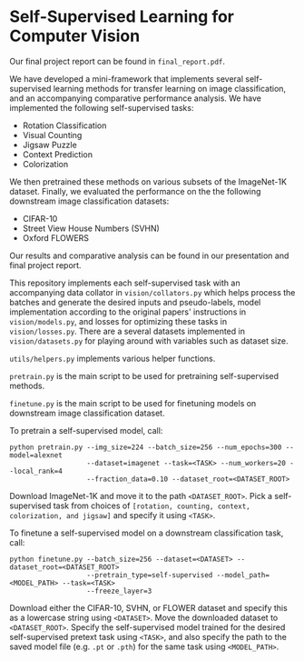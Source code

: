# Self-Supervised Learning for Computer Vision

Our final project report can be found in `final_report.pdf`.

We have developed a mini-framework that implements several self-supervised learning methods for 
transfer learning on image classification, and an accompanying comparative performance analysis. 
We have implemented the following self-supervised tasks: 
* Rotation Classification 
* Visual Counting
* Jigsaw Puzzle 
* Context Prediction 
* Colorization

We then pretrained these methods on various subsets of the ImageNet-1K dataset. 
Finally, we evaluated the performance on the the following downstream image classification datasets: 
* CIFAR-10
* Street View House Numbers (SVHN)
* Oxford FLOWERS

Our results and comparative analysis can be found in our presentation and final project report.

This repository implements each self-supervised task with an accompanying data collator in
`vision/collators.py` which helps process the batches and generate the desired inputs and pseudo-labels,
model implementation according to the original papers' instructions in `vision/models.py`, and losses
for optimizing these tasks in `vision/losses.py`. There are a several datasets implemented in
`vision/datasets.py` for playing around with variables such as dataset size. 

`utils/helpers.py` implements various helper functions.

`pretrain.py` is the main script to be used for pretraining self-supervised methods.

`finetune.py` is the main script to be used for finetuning models on downstream image classification dataset.

To pretrain a self-supervised model, call:
```
python pretrain.py --img_size=224 --batch_size=256 --num_epochs=300 --model=alexnet 
                   --dataset=imagenet --task=<TASK> --num_workers=20 --local_rank=4 
                   --fraction_data=0.10 --dataset_root=<DATASET_ROOT>
```
Download ImageNet-1K and move it to the path `<DATASET_ROOT>`. Pick a self-supervised task
from choices of `[rotation, counting, context, colorization, and jigsaw]` and specify it 
using `<TASK>`.

To finetune a self-supervised model on a downstream classification task, call:
```
python finetune.py --batch_size=256 --dataset=<DATASET> --dataset_root=<DATASET_ROOT> 
                   --pretrain_type=self-supervised --model_path=<MODEL_PATH> --task=<TASK>
                   --freeze_layer=3
```
Download either the CIFAR-10, SVHN, or FLOWER dataset and specify this as a lowercase string using
`<DATASET>`. Move the downloaded dataset to `<DATASET_ROOT>`. Specify the self-supervised model
trained for the desired self-supervised pretext task using `<TASK>`, and also specify the path
to the saved model file (e.g. `.pt` or `.pth`) for the same task using `<MODEL_PATH>`.
